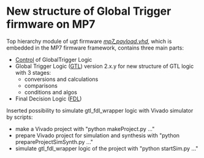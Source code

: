 # New structure of Global Trigger firmware on MP7

Top hierarchy module of ugt firmware *[mp7_payload.vhd](firmware/hdl/mp7_payload.vhd)*, which is embedded in the MP7 firmware framework, contains three main parts:

* [Control](doc/control.md) of GlobalTrigger Logic
* Global Trigger Logic ([GTL](doc/gtl.md)) version 2.x.y for new structure of GTL logic with 3 stages: 
  * conversions and calculations
  * comparisons
  * conditions and algos
* Final Decision Logic ([FDL](doc/fdl.md))

Inserted possibility to simulate gtl_fdl_wrapper logic with Vivado simulator by scripts:
* make a Vivado project with "python makeProject.py ..."
* prepare Vivado project for simulation and synthesis with "python prepareProjectSimSynth.py ..."
* simulate gtl_fdl_wrapper logic of the project with "python startSim.py ..."
